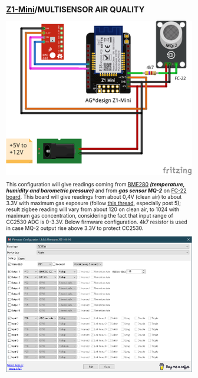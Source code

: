 ## [Z1-Mini](https://gio-dot.github.io/Z1-Mini/)/MULTISENSOR AIR QUALITY

<img src="https://github.com/Gio-dot/Z1-Mini/blob/gh-pages/images/Z1%20Mini-air%20quality_bb.png?raw=true">

This configuration will give readings coming from [BME280](https://www.amazon.com/Dmyond-Atmospheric-Pressure-Temperature-Humidity/dp/B07XKSBQ9B/ref=sr_1_2?dchild=1&keywords=bme280&qid=1614215664&sr=8-2) ***(temperature, humidity and barometric pressure)*** and from ***gas sensor MQ-2*** on [FC-22 board](https://it.aliexpress.com/item/32730415859.html?spm=a2g0o.productlist.0.0.54556631AY9wbU&algo_pvid=363ae0f4-6e1a-4951-98d6-e2a2eef000e9&algo_expid=363ae0f4-6e1a-4951-98d6-e2a2eef000e9-20&btsid=0b0a0ac216142153742094135e7d93&ws_ab_test=searchweb0_0,searchweb201602_,searchweb201603_). This board will give readings from about 0,4V (clean air) to about 3.3V with maximum gas exposure (follow [this thread](https://forum.arduino.cc/index.php?topic=416377.msg2867438#msg2867438), especially post 5); result zigbee reading will vary from about 120 on clean air, to 1024 with maximum gas concentration, considering the fact that input range of CC2530 ADC is 0-3.3V. Below firmware configuration.
4k7 resistor is used in case MQ-2 output rise above 3.3V to protect CC2530.

<img src="https://github.com/Gio-dot/Z1-Mini/blob/gh-pages/images/Air%20quality%20sensor%20PTVO.png?raw=true">
